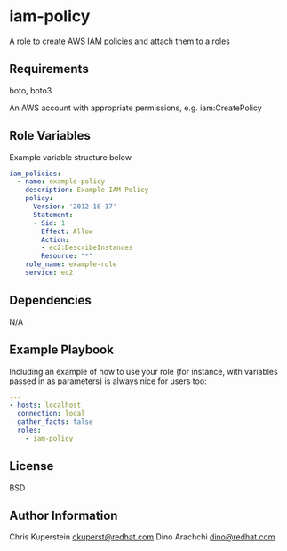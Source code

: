 iam-policy
=========

A role to create AWS IAM policies and attach them to a roles

Requirements
------------

boto, boto3

An AWS account with appropriate permissions, e.g. iam:CreatePolicy

Role Variables
--------------

Example variable structure below
~~~yaml
iam_policies:
  - name: example-policy
    description: Example IAM Policy
    policy:
      Version: '2012-10-17'
      Statement:
      - Sid: 1
        Effect: Allow
        Action:
        - ec2:DescribeInstances
        Resource: "*"
    role_name: example-role
    service: ec2
~~~

Dependencies
------------

N/A

Example Playbook
----------------

Including an example of how to use your role (for instance, with variables passed in as parameters) is always nice for users too:

~~~yaml
---
- hosts: localhost
  connection: local
  gather_facts: false
  roles:
    - iam-policy
~~~

License
-------

BSD

Author Information
------------------

Chris Kuperstein <ckuperst@redhat.com>
Dino Arachchi <dino@redhat.com>
